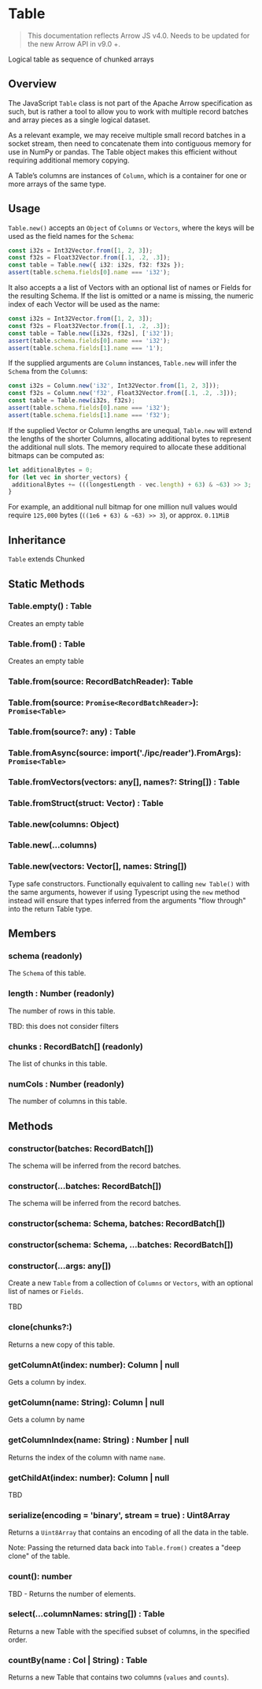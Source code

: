 # Table

> This documentation reflects Arrow JS v4.0. Needs to be updated for the new Arrow API in v9.0 +.

Logical table as sequence of chunked arrays

## Overview

The JavaScript `Table` class is not part of the Apache Arrow specification as such, but is rather a tool to allow you to work with multiple record batches and array pieces as a single logical dataset.

As a relevant example, we may receive multiple small record batches in a socket stream, then need to concatenate them into contiguous memory for use in NumPy or pandas. The Table object makes this efficient without requiring additional memory copying.

A Table’s columns are instances of `Column`, which is a container for one or more arrays of the same type.


## Usage

`Table.new()` accepts an `Object` of `Columns` or `Vectors`, where the keys will be used as the field names for the `Schema`:

```typescript
const i32s = Int32Vector.from([1, 2, 3]);
const f32s = Float32Vector.from([.1, .2, .3]);
const table = Table.new({ i32: i32s, f32: f32s });
assert(table.schema.fields[0].name === 'i32');
```

It also accepts a a list of Vectors with an optional list of names or
Fields for the resulting Schema. If the list is omitted or a name is
missing, the numeric index of each Vector will be used as the name:

```ts
const i32s = Int32Vector.from([1, 2, 3]);
const f32s = Float32Vector.from([.1, .2, .3]);
const table = Table.new([i32s, f32s], ['i32']);
assert(table.schema.fields[0].name === 'i32');
assert(table.schema.fields[1].name === '1');
```

If the supplied arguments are `Column` instances, `Table.new` will infer the `Schema` from the `Column`s:

```ts
const i32s = Column.new('i32', Int32Vector.from([1, 2, 3]));
const f32s = Column.new('f32', Float32Vector.from([.1, .2, .3]));
const table = Table.new(i32s, f32s);
assert(table.schema.fields[0].name === 'i32');
assert(table.schema.fields[1].name === 'f32');
```

If the supplied Vector or Column lengths are unequal, `Table.new` will
extend the lengths of the shorter Columns, allocating additional bytes
to represent the additional null slots. The memory required to allocate
these additional bitmaps can be computed as:

```ts
let additionalBytes = 0;
for (let vec in shorter_vectors) {
 additionalBytes += (((longestLength - vec.length) + 63) & ~63) >> 3;
}
```

For example, an additional null bitmap for one million null values would require `125,000` bytes (`((1e6 + 63) & ~63) >> 3`), or approx. `0.11MiB`


## Inheritance

`Table` extends Chunked


## Static Methods

### Table.empty() : Table

Creates an empty table

### Table.from() : Table

Creates an empty table

### Table.from(source: RecordBatchReader): Table
### Table.from(source: `Promise<RecordBatchReader>`): `Promise<Table>`
### Table.from(source?: any) : Table
### Table.fromAsync(source: import('./ipc/reader').FromArgs): `Promise<Table>`
### Table.fromVectors(vectors: any[], names?: String[]) : Table
### Table.fromStruct(struct: Vector) : Table


### Table.new(columns: Object)
### Table.new(...columns)
### Table.new(vectors: Vector[], names: String[])

Type safe constructors. Functionally equivalent to calling `new Table()` with the same arguments, however if using Typescript using the `new` method instead will ensure that types inferred from the arguments "flow through" into the return Table type.


## Members

### schema (readonly)

The `Schema` of this table.


### length : Number (readonly)

The number of rows in this table.

TBD: this does not consider filters


### chunks : RecordBatch[] \(readonly)

The list of chunks in this table.


### numCols : Number (readonly)

The number of columns in this table.


## Methods

### constructor(batches: RecordBatch[])

The schema will be inferred from the record batches.

### constructor(...batches: RecordBatch[])

The schema will be inferred from the record batches.

### constructor(schema: Schema, batches: RecordBatch[])

### constructor(schema: Schema, ...batches: RecordBatch[])

### constructor(...args: any[])


Create a new `Table` from a collection of `Columns` or `Vectors`, with an optional list of names or `Fields`.

TBD

### clone(chunks?:)

Returns a new copy of this table.

### getColumnAt(index: number): Column | null

Gets a column by index.

### getColumn(name: String): Column | null

Gets a column by name

### getColumnIndex(name: String) : Number | null

Returns the index of the column with name `name`.

### getChildAt(index: number): Column | null

TBD

### serialize(encoding = 'binary', stream = true) : Uint8Array

Returns a `Uint8Array` that contains an encoding of all the data in the table.

Note: Passing the returned data back into `Table.from()` creates a "deep clone" of the table.


### count(): number

TBD - Returns the number of elements.

### select(...columnNames: string[]) : Table

Returns a new Table with the specified subset of columns, in the specified order.

### countBy(name : Col | String) : Table

Returns a new Table that contains two columns (`values` and `counts`).
